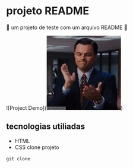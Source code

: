 # projeto README
👻 um projeto de teste com um arquivo README 🫠

![Project Demo](![leo ](image.png))

## tecnologias utiliadas
- HTML
- CSS
clone projeto 
```
git clone
```